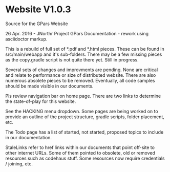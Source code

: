 # Website V1.0.3
Source for the GPars Website

26 Apr. 2016 - JNorthr
Project GPars Documentation - rework using asciidoctor markup.

This is a rebuild of full set of *.pdf and *.html pieces. These can be found in src/main/webapp and it's sub-folders. There may be a few missing pieces as the copy.gradle script is not quite there yet. Still in progress.

Several sets of changes and improvments are pending. None are critical and relate to performance or size of distributed website. There are also numerous absolete pieces  to be removed. Eventually, all code samples should be made visible in our documents.

Pls review navigation bar on home page. There are two links to determine the state-of-play for this website.

See the HACKING menu dropdown. Some pages are being worked on to provide an outline of the project structure, gradle scripts, folder placement, etc.

The Todo page has a list of started, not started, proposed topics to include in our documentation.

 StaleLinks refer to href links within our documents that point off-site to other internet URLs. Some of them pointed to obsolete, old or removed resources such as codehaus stuff. Some resources now require credentials / joining, etc.
